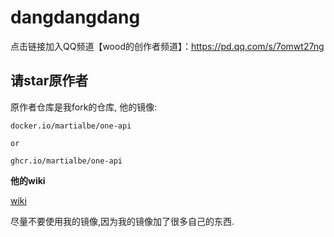 # dangdangdang

点击链接加入QQ频道【wood的创作者频道】：https://pd.qq.com/s/7omwt27ng

## 请star原作者

原作者仓库是我fork的仓库, 他的镜像:

``` shell
docker.io/martialbe/one-api

or

ghcr.io/martialbe/one-api

```

**他的wiki**

[wiki](https://github.com/MartialBE/one-api/wiki)

尽量不要使用我的镜像,因为我的镜像加了很多自己的东西. 

